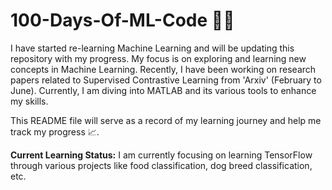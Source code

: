 # 100-Days-Of-ML-Code 🧑‍💻
I have started re-learning Machine Learning and will be updating this repository with my progress. My focus is on exploring and learning new concepts in Machine Learning. Recently, I have been working on research papers related to Supervised Contrastive Learning from 'Arxiv' (February to June). Currently, I am diving into MATLAB and its various tools to enhance my skills.

This README file will serve as a record of my learning journey and help me track my progress 📈.

**Current Learning Status:** I am currently focusing on learning TensorFlow through various projects like food classification, dog breed classification, etc.
